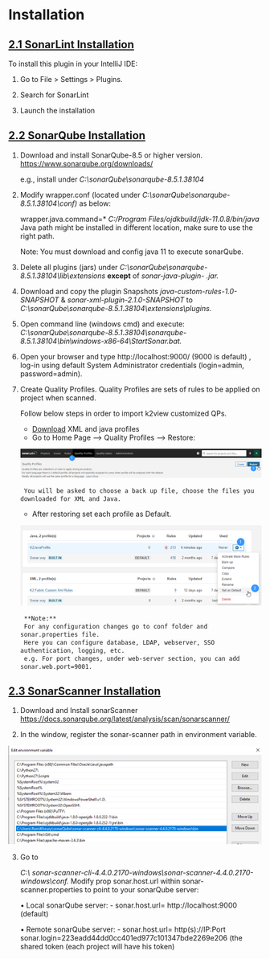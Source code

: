 # Installation



## <u>2.1 SonarLint Installation</u>

To install this plugin in your IntelliJ IDE:

1. Go to File > Settings > Plugins.

2. Search for SonarLint

3. Launch the installation

   

## <u>2.2	SonarQube Installation</u>

1. Download and install SonarQube-8.5 or higher version.
	https://www.sonarqube.org/downloads/
	
 	e.g., install under *C:\sonarQube\sonarqube-8.5.1.38104*

2. Modify wrapper.conf  (located under *C:\sonarQube\sonarqube-8.5.1.38104\conf)* as below:

	wrapper.java.command=* *C:/Program Files/ojdkbuild/jdk-11.0.8/bin/java*
	Java path might be installed in different location, make sure to use the right path.

	Note: You must download and config java 11 to execute sonarQube.

   
3. Delete all plugins (jars) under *C:\sonarQube\sonarqube-8.5.1.38104\lib\extensions*
	**except** of *sonar-java-plugin-* *.jar.*


4. Download and copy the plugin Snapshots 
	*java-custom-rules-1.0-SNAPSHOT* & *sonar-xml-plugin-2.1.0-SNAPSHOT* to 
	*C:\sonarQube\sonarqube-8.5.1.38104\extensions\plugins.*

5. Open command line (windows cmd) and execute: 
 	*C:\sonarQube\sonarqube-8.5.1.38104\sonarqube-8.5.1.38104\bin\windows-x86-64\StartSonar.bat.*

6. Open your browser and type http://localhost:9000/ (9000 is default) , log-in using default System Administrator	credentials (login=admin, password=admin).

7. Create Quality Profiles.
   Quality Profiles are sets of rules to be applied on project when scanned.
	
 	Follow below steps in order to import k2view customized QPs.
   	- [Download](https://github.com/k2view-academy/K2View-Academy/tree/Academy_6.2/articles/COE/SonarQube/05_Reference_and_Document) XML and java profiles
   	- Go to Home Page --> Quality Profiles --> Restore:
	
	 ![image](/articles/COE/SonarQube/images/09_restore.png)
	 
     	You will be asked to choose a back up file, choose the files you downloaded for XML and Java.
   	
	- After restoring set each profile as Default.
	
	 ![image](/articles/COE/SonarQube/images/13_default.png)
 
		**Note:**
		For any configuration changes go to conf folder and sonar.properties file.
		Here you can configure database, LDAP, webserver, SSO authentication, logging, etc.
		e.g. For port changes, under web-server section, you can add sonar.web.port=9001.



## <u>2.3	 SonarScanner Installation</u>

1. Download and Install sonarScanner 
   https://docs.sonarqube.org/latest/analysis/scan/sonarscanner/
   
2. In the window, register the sonar-scanner path in environment variable.

  ![image](/articles/COE/SonarQube/images/02_installation.png)

3. Go to

   *C:\ sonar-scanner-cli-4.4.0.2170-windows\sonar-scanner-4.4.0.2170-windows\conf.* 
   	Modify prop sonar.host.url within sonar-scanner.properties to point to your sonarQube server:

   •	Local sonarQube server: -
   	 sonar.host.url= http://localhost:9000 (default)

   •	Remote sonarQube server: -
  	 sonar.host.url= http(s)://IP:Port       sonar.login=223eadd44dd0cc401ed977c101347bde2269e206 (the shared token (each project will have his token)




